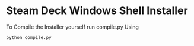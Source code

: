 # Steam Deck Windows Shell Installer
To Compile the Installer yourself run compile.py Using
```cmd
python compile.py
```
